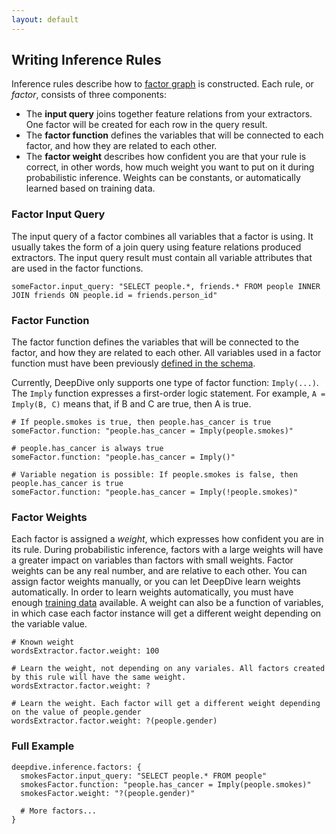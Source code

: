 ```yaml
---
layout: default
---
```


## Writing Inference Rules

Inference rules describe how to [factor graph]() is constructed. Each rule, or *factor*, consists of three components:

- The **input query** joins together feature relations from your extractors. One factor will be created for each row in the query result.
- The **factor function** defines the variables that will be connected to each factor, and how they are related to each other.
- The **factor weight** describes how confident you are that your rule is correct, in other words, how much weight you want to put on it during probabilistic inference. Weights can be constants, or automatically learned based on training data.

### Factor Input Query

The input query of a factor combines all variables that a factor is using. It usually takes the form of a join query using feature relations produced extractors. The input query result must contain all variable attributes that are used in the factor functions.

    someFactor.input_query: "SELECT people.*, friends.* FROM people INNER JOIN friends ON people.id = friends.person_id"

### Factor Function

The factor function defines the variables that will be connected to the factor, and how they are related to each other. All variables used in a factor function must have been previously [defined in the schema](schema.html).

Currently, DeepDive only supports one type of factor function:  `Imply(...)`. The `Imply` function expresses a first-order logic statement. For example, `A = Imply(B, C)` means that, if B and C are true, then A is true.

    # If people.smokes is true, then people.has_cancer is true
    someFactor.function: "people.has_cancer = Imply(people.smokes)"
    
    # people.has_cancer is always true
    someFactor.function: "people.has_cancer = Imply()"
    
    # Variable negation is possible: If people.smokes is false, then people.has_cancer is true
    someFactor.function: "people.has_cancer = Imply(!people.smokes)" 


### Factor Weights

Each factor is assigned a *weight*, which expresses how confident you are in its rule. During probabilistic inference, factors with a large weights will have a greater impact on variables than factors with small weights. Factor weights can be any real number, and are relative to each other. You can assign factor weights manually, or you can let DeepDive learn weights automatically. In order to learn weights automatically, you must have enough [training data](schema.html) available. A weight can also be a function of variables, in which case each factor instance will get a different weight depending on the variable value.

    # Known weight
    wordsExtractor.factor.weight: 100
    
    # Learn the weight, not depending on any variales. All factors created by this rule will have the same weight.
    wordsExtractor.factor.weight: ?
    
    # Learn the weight. Each factor will get a different weight depending on the value of people.gender
    wordsExtractor.factor.weight: ?(people.gender)


### Full Example

    deepdive.inference.factors: {
      smokesFactor.input_query: "SELECT people.* FROM people"
      smokesFactor.function: "people.has_cancer = Imply(people.smokes)"
      smokesFactor.weight: "?(people.gender)"

      # More factors...
    }